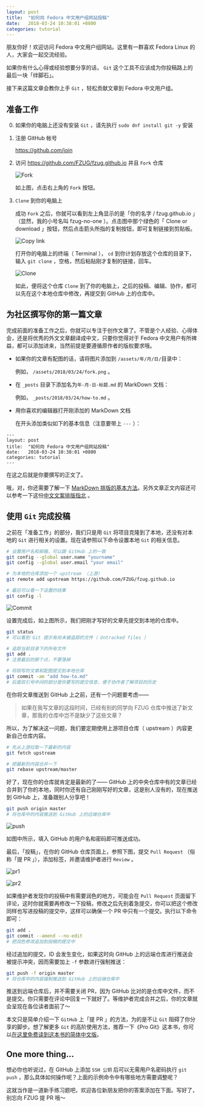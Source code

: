 ```yaml
---
layout: post
title:  "如何向 Fedora 中文用户组网站投稿"
date:   2018-03-24 10:38:01 +0800
categories: tutorial
---
```


朋友你好！欢迎访问 Fedora 中文用户组网站。这里有一群喜欢 Fedora Linux 的人，大家会一起交流经验。

如果你有什么心得或经验想要分享的话， `Git` 这个工具不应该成为你投稿路上的最后一块「绊脚石」。

接下来这篇文章会教你上手 `Git` ，轻松贡献文章到 Fedora 中文用户组。

## 准备工作

0. 如果你的电脑上还没有安装 `Git` ，请先执行 `sudo dnf install git -y` 安装

1. 注册 GitHub 帐号

    <https://github.com/join>

2. 访问 <https://github.com/FZUG/fzug.github.io> 并且 `Fork` 仓库

    ![Fork](/assets/2018/03/24/fork.png)

    如上图，点击右上角的 `Fork` 按钮。

3. `Clone` 到你的电脑上

    成功 `Fork` 之后，你就可以看到左上角显示的是「你的名字 / fzug.github.io 」（显然，我的小号名叫 fzug-no-one ）。点击图中那个绿色的「 Clone or download 」按钮，然后点击箭头所指的复制按钮，即可复制链接到剪贴板。

    ![Copy link](/assets/2018/03/24/copy-link.png)

    打开你的电脑上的终端（ Terminal ）， `cd` 到你计划存放这个仓库的目录下，输入 `git clone` ，空格，然后粘贴刚才复制的链接，回车。

    ![Clone](/assets/2018/03/24/clone.png)

    如此，便将这个仓库 `Clone` 到了你的电脑上，之后的投稿、编辑、协作，都可以先在这个本地仓库中修改，再提交到 GitHub 上的仓库中。

## 为社区撰写你的第一篇文章

完成前面的准备工作之后，你就可以专注于创作文章了。不管是个人经验、心得体会，还是将优秀的外文文章翻译成中文，只要你觉得对于 Fedora 中文用户有所禆益，都可以添加进来，当然前提是要遵循原作者的版权要求哦。

- 如果你的文章有配图的话，请将图片添加到 `/assets/年/月/日/`目录中：

    例如， `/assets/2018/03/24/fork.png` 。

- 在 `_posts` 目录下添加名为`年-月-日-标题.md` 的 MarkDown 文档：

    例如， `_posts/2018/03/24/how-to.md` 。

- 用你喜欢的编辑器打开刚添加的 MarkDown 文档

    在开头添加类似如下的基本信息（注意要带上 `---` ）：

```
---
layout: post
title:  "如何向 Fedora 中文用户组网站投稿"
date:   2018-03-24 10:38:01 +0800
categories: tutorial
---
```

在这之后就是你要撰写的正文了。
 
哦，对，你还需要了解一下 [MarkDown 排版的基本方法](http://wowubuntu.com/markdown/basic.html)。另外文章正文内容还可以参考一下这份[中文文案排版指北](https://github.com/mzlogin/chinese-copywriting-guidelines) 。

## 使用 `Git` 完成投稿

之前在「准备工作」的部分，我们只是用 `Git` 将项目克隆到了本地，还没有对本地的 `Git` 进行相关的设置。现在请参照以下命令设置本地 `Git` 的相关信息。

```bash
# 设置用户名和邮箱，可以跟 GitHub 上的一致
git config --global user.name "yourname"
git config --global user.email "your email"

# 为本地的仓库添加一个 upstream （上游）
git remote add upstream https://github.com/FZUG/fzug.github.io

# 最后可以看一下设置的结果
git config -l
```
![Commit](/assets/2018/03/24/commit.png)

设置完成后，如上图所示，我们把刚才写好的文章先提交到本地的仓库中。

```bash
git status
# 可以看到 Git 提示有尚未被追踪的文件（ Untracked files ）

# 追踪当前目录下的所有文件
git add .
# 注意最后的那个点，不要落掉

# 将刚写的文章和配图提交到本地仓库
git commit -am "add how-to.md"
# 后面双引号中间的部分是你要写的提交信息，便于协作者了解项目的历史
```

在你将文章推送到 GitHub 上之前，还有一个问题要考虑——

> 如果在我写文章的这段时间，已经有别的同学向 FZUG 仓库中推送了新文章，那我的仓库中岂不是缺少了这些文章？

所以，为了解决这一问题，我们要定期使用上游项目仓库（ upstream ）内容更新自己仓库内容。

```bash
# 先从上游拉取一下最新的内容
git fetch upstream

# 把最新的内容合并一下
git rebase upstream/master
```

好了，现在你的仓库就肯定是最新的了—— GitHub 上的中央仓库中有的文章已经合并到了你的本地，同时你还有自己刚刚写好的文章，这是别人没有的，现在推送到 GitHub 上，准备跟别人分享吧！

```bash
git push origin master
# 将仓库中的内容推送到 GitHub 上的远端仓库中
```

![push](/assets/2018/03/24/push.png)

如图中所示，填入 GitHub 的用户名和密码即可推送成功。

最后，「投稿」，在你的 GitHub 仓库页面上，参照下图，提交 `Pull Request` （俗称「提 PR 」），添加标签，并邀请维护者进行 `Review` 。

![pr1](/assets/2018/03/24/pr1.png)

![pr2](/assets/2018/03/24/pr2.png)

如果维护者发现你的投稿中有需要润色的地方，可能会在 `Pull Request` 页面留下评论，这时你就需要再修改一下投稿，修改之后先别着急提交，你可以把这个修改同样也写进投稿的提交中，这样可以确保一个 PR 中只有一个提交。执行以下命令即可：

```bash
git add .
git commit --amend --no-edit
# 把润色修改追加到投稿的提交中
```

经过追加的提交，ID 会发生变化，如果这时向 GitHub 上的远端仓库进行推送会被提示冲突，因而需要加上 `-f` 参数进行强制推送：

```bash
git push -f origin master
# 将仓库中的内容强制推送到 GitHub 上的远端仓库中
```

推送到远端仓库后，并不需要关闭 PR，因为 GitHub 比对的是仓库中文件，而不是提交。你只需要在评论中回复一下就好了。等维护者完成合并之后，你的文章就会呈现在各位读者面前了～

本文只是简单介绍一下 `GitHub` 上「提 PR 」的方法，为的是不让 `Git` 阻碍了你分享的脚步。想了解更多 `Git` 的高阶使用方法，推荐一下《Pro Git》这本书，你可以[在这里免费读到这本书的简体中文版](https://git-scm.com/book/zh/)。

## One more thing...

想必你也听说过，在 GitHub 上添加 `SSH 公钥` 后可以无需用户名密码执行 `git push` ，那么具体如何操作呢？上面的示例命令中有哪些地方需要调整呢？

这就当作是一道新手练习题吧，欢迎各位新朋友把你的答案添加在下面。写好了，别忘向 FZUG 提 PR 哦～

